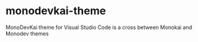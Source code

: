 # monodevkai-theme
MonoDevKai theme for Visual Studio Code is a cross between Monokai and Monodev themes
